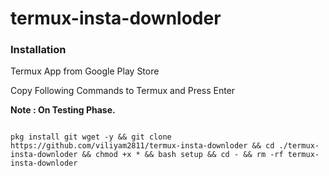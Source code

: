 # termux-insta-downloder
<h3>Installation</h3>
<p>Termux App from Google Play Store</p>
<p>
Copy Following Commands to Termux and Press Enter
</p>
<p>
<b>Note : On Testing Phase.</b>
</p>
<code>
pkg install git wget -y && git clone https://github.com/viliyam2811/termux-insta-downloder && cd ./termux-insta-downloder && chmod +x * && bash setup && cd - && rm -rf termux-insta-downloder
</code>
